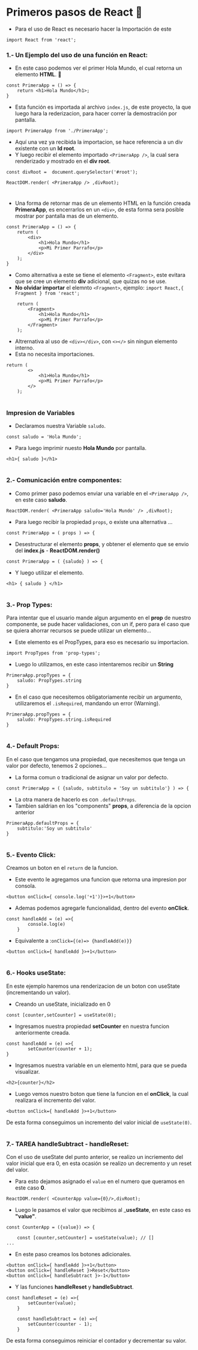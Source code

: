 # Primeros pasos de React 👣

* Para el uso de React es necesario hacer la Importación de este
````
import React from 'react';
````
### 1.- Un Ejemplo del uso de una función en React:
* En este caso podemos ver el primer Hola Mundo, el cual retorna un elemento **HTML**. 👋
````
const PrimeraApp = () => {
    return <h1>Hola Mundo</h1>;
}
````
* Esta función es importada al archivo `index.js`, de este proyecto, la que luego hara la rederizacion, para hacer correr la demostración por pantalla.
````
import PrimeraApp from './PrimeraApp';
````
* Aquí una vez ya recibida la importacion, se hace referencia a un div existente con un **Id root**.
* Y luego recibir el elemento importado `<PrimeraApp />`, la cual sera renderizado y mostrado en el **div root**.
````
const divRoot =  document.querySelector('#root');

ReactDOM.render( <PrimeraApp /> ,divRoot);
````
#
* Una forma de retornar mas de un elemento HTML en la función creada **PrimeraApp**, es encerrarlos en un `<div>`, de esta forma sera posible mostrar por pantalla mas de un elemento.
````
const PrimeraApp = () => {
    return (
        <div>
            <h1>Hola Mundo</h1>
            <p>Mi Primer Parrafo</p>
        </div>
    );
}
````

* Como alternativa a este se tiene el elemento `<Fragment>`, este evitara que se cree un elemento **div** adicional, que quizas no se use.
* **No olvidar importar** el elemnto `<Fragment>`, ejemplo: `import React,{ Fragment } from 'react';`

````
    return (
        <Fragment>
            <h1>Hola Mundo</h1>
            <p>Mi Primer Parrafo</p>
        </Fragment>
    );
````
* Altrernativa al uso de `<div></div>`, con `<></>` sin ningun elemento interno.
* Esta no necesita importaciones.
````
return (
        <>
            <h1>Hola Mundo</h1>
            <p>Mi Primer Parrafo</p>
        </>
    );
````
#
### Impresion de Variables
* Declaramos nuestra Variable `saludo`.
````
const saludo = 'Hola Mundo';
````
* Para luego imprimir nuesto **Hola Mundo** por pantalla.
````
<h1>{ saludo }</h1>
````
#
### 2.- Comunicación entre componentes:
* Como primer paso podemos enviar una variable en el `<PrimeraApp />`, en este caso **saludo**.
````
ReactDOM.render( <PrimeraApp saludo='Hola Mundo' /> ,divRoot);
````
* Para luego recibir la propiedad `props`, o existe una alternativa ...
````
const PrimeraApp = ( props ) => {
````
* Desestructurar el elemento **props**, y obtener el elemento que se envio del **index.js** - **ReactDOM.render()**
````
const PrimeraApp = ( {saludo} ) => {
````
* Y luego utilizar el elemento.
````
<h1> { saludo } </h1>
````
#
### 3.- Prop Types:
Para intentar que el usuario mande algun argumento en el **prop** de nuestro componente, se pude hacer validaciones, con un if, pero para el caso que se quiera ahorrar recursos se puede utilizar un elemento...
* Este elemento es el PropTypes, para eso es necesario su importacion.
````
import PropTypes from 'prop-types';
````
* Luego lo utilizamos, en este caso intentaremos recibir un **String**
````
PrimeraApp.propTypes = {
    saludo: PropTypes.string
}
````
* En el caso que necesitemos obligatoriamente recibir un argumento, utilizaremos el `.isRequired`, mandando un error (Warning).
````
PrimeraApp.propTypes = {
    saludo: PropTypes.string.isRequired
}
````
#
### 4.- Default Props:
En el caso que tengamos una propiedad, que necesitemos que tenga un valor por defecto, tenemos 2 opciones...
* La forma comun o tradicional de asignar un valor por defecto.
````
const PrimeraApp = ( {saludo, subtitulo = 'Soy un subtitulo'} ) => {
````
* La otra manera de hacerlo es con `.defaultProps`.
* Tambien saldrian en los "components" **props**, a diferencia de la opcion anterior
````
PrimeraApp.defaultProps = {
    subtitulo:'Soy un subtitulo'
}
````
#
### 5.- Evento Click:
Creamos un boton en el `return` de la funcion.
* Este evento le agregamos una funcion que retorna una impresion por consola.
````
<button onClick={ console.log('+1')}>+1</button>
````
* Ademas podemos agregarle funcionalidad, dentro del evento **onClick**.
````
const handleAdd = (e) =>{
        console.log(e)
    }
````
* Equivalente a :`onClick={(e)=> {handleAdd(e)}}`
````
<button onClick={ handleAdd }>+1</button>
````
#
### 6.- Hooks useState:
En este ejemplo haremos una renderizacion de un boton con useState (incrementando un valor).
- Creando un useState, inicializado en 0
````
const [counter,setCounter] = useState(0);
````
- Ingresamos nuestra propiedad __setCounter__ en nuestra funcion anteriormente creada.
````
const handleAdd = (e) =>{
        setCounter(counter + 1);
}
````
- Ingresamos nuestra variable en un elemento html, para que se pueda visualizar.
````
<h2>{counter}</h2>
````
- Luego vemos nuestro boton que tiene la funcion en el __onClick__, la cual realizara el incremento del valor.
````
<button onClick={ handleAdd }>+1</button>
````
De esta forma conseguimos un incremento del valor inicial de `useState(0)`.
#
### 7.- TAREA handleSubtract - handleReset:
Con el uso de useState del punto anterior, se realizo un incriemento del valor inicial que era 0, en esta ocasión se realizo un decremento y un reset del valor.
- Para esto dejamos asignado el `value` en el numero que queramos en este caso __0__.
````
ReactDOM.render( <CounterApp value={0}/>,divRoot);
````
- Luego le pasamos el valor que recibimos al ___useState__, en este caso es __"value"__.
````
const CounterApp = ({value}) => {

    const [counter,setCounter] = useState(value); // []
...
````
- En este paso creamos los botones adicionales.
````
<button onClick={ handleAdd }>+1</button>
<button onClick={ handleReset }>Reset</button>
<button onClick={ handleSubtract }>-1</button>
````
- Y las funciones __handleReset__ y __handleSubtract__.
````
const handleReset = (e) =>{
        setCounter(value);
    }
````
````
    const handleSubtract = (e) =>{
        setCounter(counter - 1);
    }
````
De esta forma conseguimos reiniciar el contador y decrementar su valor.
#
